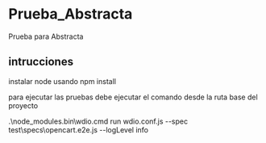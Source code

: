 # Prueba_Abstracta

Prueba para Abstracta

## intrucciones

instalar node usando
npm install

para ejecutar las pruebas debe ejecutar el comando desde la ruta base del proyecto

.\node_modules\.bin\wdio.cmd run wdio.conf.js --spec test\specs\opencart.e2e.js --logLevel info
